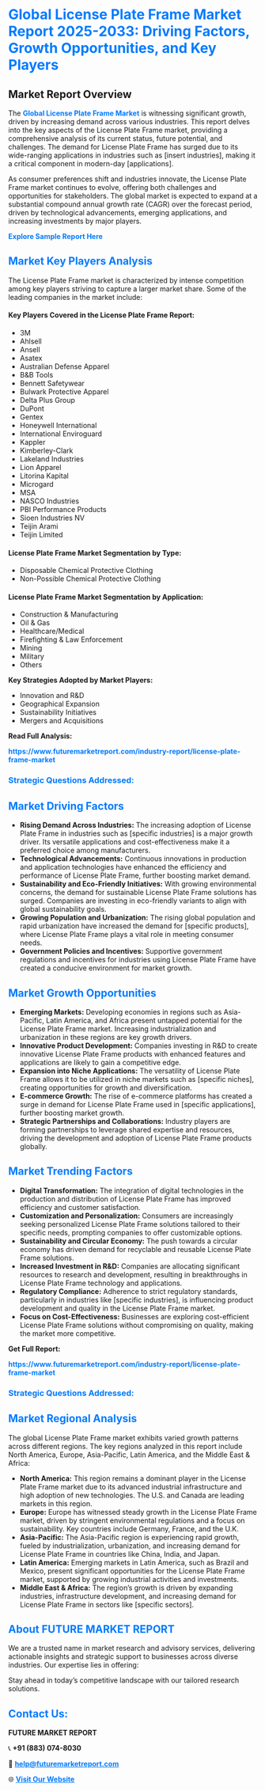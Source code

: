 <h1 style="color: #007BFF;">Global License Plate Frame Market Report 2025-2033: Driving Factors, Growth Opportunities, and Key Players</h1>

<section id="overview">
<h2>Market Report Overview</h2>
<p>The <a href="https://www.futuremarketreport.com/industry-report/license-plate-frame-market" style="color: #007BFF; text-decoration: none;"><strong>Global License Plate Frame Market</strong></a> is witnessing significant growth, driven by increasing demand across various industries. This report delves into the key aspects of the License Plate Frame market, providing a comprehensive analysis of its current status, future potential, and challenges. The demand for License Plate Frame has surged due to its wide-ranging applications in industries such as [insert industries], making it a critical component in modern-day [applications].</p>
<p>As consumer preferences shift and industries innovate, the License Plate Frame market continues to evolve, offering both challenges and opportunities for stakeholders. The global market is expected to expand at a substantial compound annual growth rate (CAGR) over the forecast period, driven by technological advancements, emerging applications, and increasing investments by major players.</p>
</section>

<section id="overview">
<p><a href="https://www.futuremarketreport.com/request-sample/reportId=33596" style="color: #007BFF; text-decoration: none;"><strong>Explore Sample Report Here</strong></a></p>
</section>

<section id="key-players">
<h2 style="color: #007BFF;">Market Key Players Analysis</h2>
<p>The License Plate Frame market is characterized by intense competition among key players striving to capture a larger market share. Some of the leading companies in the market include:</p>
<h4>Key Players Covered in the License Plate Frame Report:</h4>
<ul><li>3M</li><li>Ahlsell</li><li>Ansell</li><li>Asatex</li><li>Australian Defense Apparel</li><li>B&amp;B Tools</li><li>Bennett Safetywear</li><li>Bulwark Protective Apparel</li><li>Delta Plus Group</li><li>DuPont</li><li>Gentex</li><li>Honeywell International</li><li>International Enviroguard</li><li>Kappler</li><li>Kimberley-Clark</li><li>Lakeland Industries</li><li>Lion Apparel</li><li>Litorina Kapital</li><li>Microgard</li><li>MSA</li><li>NASCO Industries</li><li>PBI Performance Products</li><li>Sioen Industries NV</li><li>Teijin Arami</li><li>Teijin Limited</li></ul>
<h4>License Plate Frame Market Segmentation by Type:</h4>
<ul><li>Disposable Chemical Protective Clothing</li><li>Non-Possible Chemical Protective Clothing</li></ul>

<h4>License Plate Frame Market Segmentation by Application:</h4>
<ul><li>Construction &amp; Manufacturing</li><li>Oil &amp; Gas</li><li>Healthcare/Medical</li><li>Firefighting &amp; Law Enforcement</li><li>Mining</li><li>Military</li><li>Others</li></ul>
<p><strong>Key Strategies Adopted by Market Players:</strong></p>
<ul>
<li>Innovation and R&D</li>
<li>Geographical Expansion</li>
<li>Sustainability Initiatives</li>
<li>Mergers and Acquisitions</li>
</ul>
</section>

<section>
<p><strong>Read Full Analysis: </strong></p><a href="https://www.futuremarketreport.com/industry-report/license-plate-frame-market" style="color: #007BFF; text-decoration: none;"><strong>https://www.futuremarketreport.com/industry-report/license-plate-frame-market</strong></a>
<h3 style="color: #007BFF;">Strategic Questions Addressed:</h3>
</section>

<section id="driving-factors">
<h2 style="color: #007BFF;">Market Driving Factors</h2>
<ul>
<li><strong>Rising Demand Across Industries:</strong> The increasing adoption of License Plate Frame in industries such as [specific industries] is a major growth driver. Its versatile applications and cost-effectiveness make it a preferred choice among manufacturers.</li>
<li><strong>Technological Advancements:</strong> Continuous innovations in production and application technologies have enhanced the efficiency and performance of License Plate Frame, further boosting market demand.</li>
<li><strong>Sustainability and Eco-Friendly Initiatives:</strong> With growing environmental concerns, the demand for sustainable License Plate Frame solutions has surged. Companies are investing in eco-friendly variants to align with global sustainability goals.</li>
<li><strong>Growing Population and Urbanization:</strong> The rising global population and rapid urbanization have increased the demand for [specific products], where License Plate Frame plays a vital role in meeting consumer needs.</li>
<li><strong>Government Policies and Incentives:</strong> Supportive government regulations and incentives for industries using License Plate Frame have created a conducive environment for market growth.</li>
</ul>
</section>

<section id="growth-opportunities">
<h2 style="color: #007BFF;">Market Growth Opportunities</h2>
<ul>
<li><strong>Emerging Markets:</strong> Developing economies in regions such as Asia-Pacific, Latin America, and Africa present untapped potential for the License Plate Frame market. Increasing industrialization and urbanization in these regions are key growth drivers.</li>
<li><strong>Innovative Product Development:</strong> Companies investing in R&D to create innovative License Plate Frame products with enhanced features and applications are likely to gain a competitive edge.</li>
<li><strong>Expansion into Niche Applications:</strong> The versatility of License Plate Frame allows it to be utilized in niche markets such as [specific niches], creating opportunities for growth and diversification.</li>
<li><strong>E-commerce Growth:</strong> The rise of e-commerce platforms has created a surge in demand for License Plate Frame used in [specific applications], further boosting market growth.</li>
<li><strong>Strategic Partnerships and Collaborations:</strong> Industry players are forming partnerships to leverage shared expertise and resources, driving the development and adoption of License Plate Frame products globally.</li>
</ul>
</section>

<section id="trending-factors">
<h2 style="color: #007BFF;">Market Trending Factors</h2>
<ul>
<li><strong>Digital Transformation:</strong> The integration of digital technologies in the production and distribution of License Plate Frame has improved efficiency and customer satisfaction.</li>
<li><strong>Customization and Personalization:</strong> Consumers are increasingly seeking personalized License Plate Frame solutions tailored to their specific needs, prompting companies to offer customizable options.</li>
<li><strong>Sustainability and Circular Economy:</strong> The push towards a circular economy has driven demand for recyclable and reusable License Plate Frame solutions.</li>
<li><strong>Increased Investment in R&D:</strong> Companies are allocating significant resources to research and development, resulting in breakthroughs in License Plate Frame technology and applications.</li>
<li><strong>Regulatory Compliance:</strong> Adherence to strict regulatory standards, particularly in industries like [specific industries], is influencing product development and quality in the License Plate Frame market.</li>
<li><strong>Focus on Cost-Effectiveness:</strong> Businesses are exploring cost-efficient License Plate Frame solutions without compromising on quality, making the market more competitive.</li>
</ul>
</section>

<section>
<p><strong>Get Full Report: </strong></p><a href="https://www.futuremarketreport.com/industry-report/license-plate-frame-market" style="color: #007BFF; text-decoration: none;"><strong>https://www.futuremarketreport.com/industry-report/license-plate-frame-market</strong></a>
<h3 style="color: #007BFF;">Strategic Questions Addressed:</h3>
</section>


<section id="regional-analysis">
<h2 style="color: #007BFF;">Market Regional Analysis</h2>
<p>The global License Plate Frame market exhibits varied growth patterns across different regions. The key regions analyzed in this report include North America, Europe, Asia-Pacific, Latin America, and the Middle East & Africa:</p>
<ul>
<li><strong>North America:</strong> This region remains a dominant player in the License Plate Frame market due to its advanced industrial infrastructure and high adoption of new technologies. The U.S. and Canada are leading markets in this region.</li>
<li><strong>Europe:</strong> Europe has witnessed steady growth in the License Plate Frame market, driven by stringent environmental regulations and a focus on sustainability. Key countries include Germany, France, and the U.K.</li>
<li><strong>Asia-Pacific:</strong> The Asia-Pacific region is experiencing rapid growth, fueled by industrialization, urbanization, and increasing demand for License Plate Frame in countries like China, India, and Japan.</li>
<li><strong>Latin America:</strong> Emerging markets in Latin America, such as Brazil and Mexico, present significant opportunities for the License Plate Frame market, supported by growing industrial activities and investments.</li>
<li><strong>Middle East & Africa:</strong> The region’s growth is driven by expanding industries, infrastructure development, and increasing demand for License Plate Frame in sectors like [specific sectors].</li>
</ul>
</section>

<footer>
<h2 style="color: #007BFF;">About FUTURE MARKET REPORT</h2>
<p>We are a trusted name in market research and advisory services, delivering actionable insights and strategic support to businesses across diverse industries. Our expertise lies in offering:</p>

<p>Stay ahead in today’s competitive landscape with our tailored research solutions.</p>

<h2 style="color: #007BFF;">Contact Us:</h2>
<p><strong>FUTURE MARKET REPORT</strong></p>
<p>📞 <strong>+91 (883) 074-8030</strong></p>
<p>📧 <strong><a href="mailto:help@futuremarketreport.com" style="color: #007BFF;">help@futuremarketreport.com</a></strong></p>
<p>🌐 <strong><a href="https://www.futuremarketreport.com/" style="color: #007BFF;">Visit Our Website</a></strong></p>
</footer>